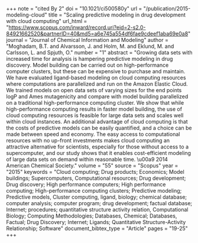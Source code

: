 +++
note = "cited By 2"
doi = "10.1021/ci500580y"
url = "/publication/2015-modeling-cloud"
title = "Scaling predictive modeling in drug development with cloud computing"
url_html = "https://www.scopus.com/inward/record.uri?eid=2-s2.0-84921662520&partnerID=40&md5=a6e745a554df6fae9cdeef1aba69e0a8"
journal = "Journal of Chemical Information and Modeling"
author = "Moghadam, B.T. and Alvarsson, J. and Holm, M. and Eklund, M. and Carlsson, L. and Spjuth, O."
number = "1"
abstract = "Growing data sets with increased time for analysis is hampering predictive modeling in drug discovery. Model building can be carried out on high-performance computer clusters, but these can be expensive to purchase and maintain. We have evaluated ligand-based modeling on cloud computing resources where computations are parallelized and run on the Amazon Elastic Cloud. We trained models on open data sets of varying sizes for the end points logP and Ames mutagenicity and compare with model building parallelized on a traditional high-performance computing cluster. We show that while high-performance computing results in faster model building, the use of cloud computing resources is feasible for large data sets and scales well within cloud instances. An additional advantage of cloud computing is that the costs of predictive models can be easily quantified, and a choice can be made between speed and economy. The easy access to computational resources with no up-front investments makes cloud computing an attractive alternative for scientists, especially for those without access to a supercomputer, and our study shows that it enables cost-efficient modeling of large data sets on demand within reasonable time. \u00a9 2014 American Chemical Society."
volume = "55"
source = "Scopus"
year = "2015"
keywords = "Cloud computing;  Drug products;  Economics;  Model buildings;  Supercomputers, Computational resources;  Drug development;  Drug discovery;  High performance computers;  High performance computing;  High-performance computing clusters;  Predictive modeling;  Predictive models, Cluster computing, ligand, biology;  chemical database;  computer analysis;  computer program;  drug development;  factual database;  Internet;  procedures;  quantitative structure activity relation, Computational Biology;  Computing Methodologies;  Databases, Chemical;  Databases, Factual;  Drug Discovery;  Internet;  Ligands;  Quantitative Structure-Activity Relationship;  Software"
document_bibtex_type = "Article"
pages = "19-25"
+++

